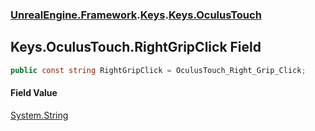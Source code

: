 ### [UnrealEngine.Framework](./UnrealEngine-Framework.md 'UnrealEngine.Framework').[Keys](./Keys.md 'UnrealEngine.Framework.Keys').[Keys.OculusTouch](./Keys-OculusTouch.md 'UnrealEngine.Framework.Keys.OculusTouch')
## Keys.OculusTouch.RightGripClick Field
  
```csharp
public const string RightGripClick = OculusTouch_Right_Grip_Click;
```
#### Field Value
[System.String](https://docs.microsoft.com/en-us/dotnet/api/System.String 'System.String')  
